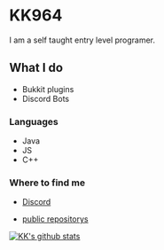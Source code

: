 # KK964

I am a self taught entry level programer.

## What I do

- Bukkit plugins
- Discord Bots

### Languages

- Java
- JS
- C++

### Where to find me

- [Discord][discord]
- [public repositorys][github]

  [github]: https://github.com/KK964?tab=repositories
  [tweet]: https://twitter.com/KK964gaming
  [discord]: https://discord.gg/ZyPRRkk
  [yt]: https://www.youtube.com/channel/UCEP4D_Nrjgw8xbFOwsLgDsQ

[![KK's github stats](https://github-readme-stats.vercel.app/api?username=KK964)](https://github.com/anuraghazra/github-readme-stats)

